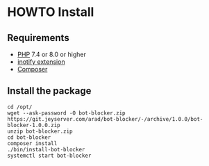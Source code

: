 # HOWTO Install

## Requirements
- [PHP](https://www.php.net/downloads) 7.4 or 8.0 or higher
- [inotify extension](https://www.php.net/inotify)
- [Composer](https://getcomposer.org/)

## Install the package
```
cd /opt/
wget --ask-password -O bot-blocker.zip https://git.jeyserver.com/arad/bot-blocker/-/archive/1.0.0/bot-blocker-1.0.0.zip
unzip bot-blocker.zip
cd bot-blocker
composer install
./bin/install-bot-blocker
systemctl start bot-blocker
```